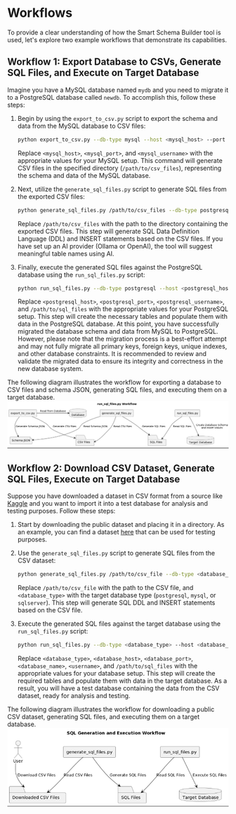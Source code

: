 # Workflows

To provide a clear understanding of how the Smart Schema Builder tool is used, let's explore two example workflows that demonstrate its capabilities.

## Workflow 1: Export Database to CSVs, Generate SQL Files, and Execute on Target Database

Imagine you have a MySQL database named `mydb` and you need to migrate it to a PostgreSQL database called `newdb`. To accomplish this, follow these steps:

1. Begin by using the `export_to_csv.py` script to export the schema and data from the MySQL database to CSV files:
   ```bash
   python export_to_csv.py --db-type mysql --host <mysql_host> --port <mysql_port> --database mydb --username <mysql_username> --directory /path/to/csv_files
   ```
   Replace `<mysql_host>`, `<mysql_port>`, and `<mysql_username>` with the appropriate values for your MySQL setup. This command will generate CSV files in the specified directory (`/path/to/csv_files`), representing the schema and data of the MySQL database.

2. Next, utilize the `generate_sql_files.py` script to generate SQL files from the exported CSV files:
   ```bash
   python generate_sql_files.py /path/to/csv_files --db-type postgresql 
   ```
   Replace `/path/to/csv_files` with the path to the directory containing the exported CSV files. This step will generate SQL Data Definition Language (DDL) and INSERT statements based on the CSV files. If you have set up an AI provider (Ollama or OpenAI), the tool will suggest meaningful table names using AI.

3. Finally, execute the generated SQL files against the PostgreSQL database using the `run_sql_files.py` script:
   ```bash
   python run_sql_files.py --db-type postgresql --host <postgresql_host> --port <postgresql_port> --database newdb --username <postgresql_username> --directory /path/to/sql_files
   ```
   Replace `<postgresql_host>`, `<postgresql_port>`, `<postgresql_username>`, and `/path/to/sql_files` with the appropriate values for your PostgreSQL setup. This step will create the necessary tables and populate them with data in the PostgreSQL database. At this point, you have successfully migrated the database schema and data from MySQL to PostgreSQL. However, please note that the migration process is a best-effort attempt and may not fully migrate all primary keys, foreign keys, unique indexes, and other database constraints. It is recommended to review and validate the migrated data to ensure its integrity and correctness in the new database system.

The following diagram illustrates the workflow for exporting a database to CSV files and schema JSON, generating SQL files, and executing them on a target database.
![Workflow 1](./workflow_01.png)

## Workflow 2: Download CSV Dataset, Generate SQL Files, Execute on Target Database
Suppose you have downloaded a dataset in CSV format from a source like [Kaggle](https://www.kaggle.com/) and you want to import it into a test database for analysis and testing purposes. Follow these steps:

1. Start by downloading the public dataset and placing it in a directory. As an example, you can find a dataset [here](https://www.kaggle.com/datasets/arashnic/fitbit) that can be used for testing purposes.

2. Use the `generate_sql_files.py` script to generate SQL files from the CSV dataset:
   ```bash
   python generate_sql_files.py /path/to/csv_file --db-type <database_type>
   ```
   Replace `/path/to/csv_file` with the path to the CSV file, and `<database_type>` with the target database type (`postgresql`, `mysql`, or `sqlserver`). This step will generate SQL DDL and INSERT statements based on the CSV file.

3. Execute the generated SQL files against the target database using the `run_sql_files.py` script:
   ```bash
   python run_sql_files.py --db-type <database_type> --host <database_host> --port <database_port> --database <database_name> --username <username> --directory /path/to/sql_files
   ```
   Replace `<database_type>`, `<database_host>`, `<database_port>`, `<database_name>`, `<username>`, and `/path/to/sql_files` with the appropriate values for your database setup. This step will create the required tables and populate them with data in the target database. As a result, you will have a test database containing the data from the CSV dataset, ready for analysis and testing.


The following diagram illustrates the workflow for downloading a public CSV dataset, generating SQL files, and executing them on a target database.
![Workflow 2](./workflow_02.png)









